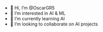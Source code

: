 - 👋 Hi, I’m @OscarGR5
- 👀 I’m interested in AI & ML
- 🌱 I’m currently learning AI
- 💞️ I’m looking to collaborate on AI projects
  

<!---
OscarGR5/OscarGR5 is a ✨ special ✨ repository because its `README.md` (this file) appears on your GitHub profile.
You can click the Preview link to take a look at your changes.
--->
